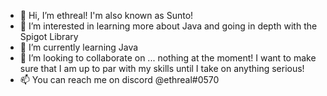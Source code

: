 - 👋 Hi, I’m ethreal! I'm also known as Sunto!
- 👀 I’m interested in learning more about Java and going in depth with the Spigot Library 
- 🌱 I’m currently learning Java
- 💞️ I’m looking to collaborate on ... nothing at the moment! I want to make sure that I am up to par with my skills until I take on anything serious!
- 📫 You can reach me on discord @ethreal#0570

<!---
Ethreql/Ethreql is a ✨ special ✨ repository because its `README.md` (this file) appears on your GitHub profile.
You can click the Preview link to take a look at your changes.
--->
